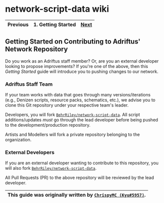 # network-script-data wiki

| Previous | 1. Getting Started | [Next](./2.setting-up-git.md) |
|:--------:|:------------------:|:-----------------------------:|

## Getting Started on Contributing to Adriftus' Network Repository

Do you work as an Adriftus staff member? Or, are you an external developer looking to propose improvements? If you're one of the above, then this _Getting Started_ guide will introduce you to pushing changes to our network.

### Adriftus Staff Team

If your team works with data that goes through many versions/iterations (e.g., Denizen scripts, resource packs, schematics, etc.), we advise you to clone this Git repository under your respective team's leader.

Developers, you will fork [`BehrRiley/network-script-data`](https://github.com/BehrRiley/network-script-data). All script additions/updates *must* go through the lead developer before being pushed to the development/production repository.

Artists and Modellers will fork a private repository belonging to the organization.

### External Developers

If you are an external developer wanting to contribute to this repository, you will also fork [`BehrRiley/network-script-data`](https://github.com/BehrRiley/network-script-data).

All Pull Requests (PR) to the above repository will be reviewed by the lead developer.

| This guide was originally written by [`ChrispyMC (Kyu#5957)`](https://github.com/ChrispyMC). |
|:--------------------------------------------------------------------------------------------:|
